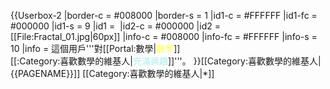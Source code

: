 {{Userbox-2
|border-c = #008000
|border-s = 1
|id1-c = #FFFFFF
|id1-fc = #000000
|id1-s = 9
|id1 = <math>\int_2^x \frac{dt}{\ln\,t}</math>
|id2-c = #000000
|id2 = [[File:Fractal_01.jpg|60px]]
|info-c = #008000
|info-fc = #FFFFFF
|info-s = 10
|info = 這個用戶'''對[[Portal:數學|<span style="color:#FFFF4D;">數學</span>]]<br />[[:Category:喜歡數學的維基人|<span style="color:#AFEEEE;">充滿興趣</span>]]'''。
}}<includeonly>[[Category:喜歡數學的維基人|{{PAGENAME}}]]</includeonly><noinclude>
[[Category:喜歡數學的維基人|*]]</noinclude>